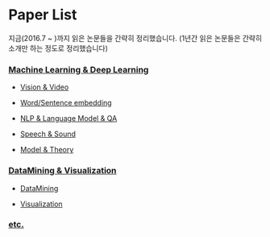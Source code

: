 # Paper List

지금(2016.7 ~ )까지 읽은 논문들을 간략히 정리했습니다.
(1년간 읽은 논문들은 간략히 소개만 하는 정도로 정리했습니다)


### [Machine Learning & Deep Learning](https://github.com/rudvlf0413/Paper-List/tree/master/MachineLearning_DeepLearning#deep-learning-papers)

* [Vision & Video](https://github.com/rudvlf0413/Paper-List/tree/master/MachineLearning_DeepLearning#vision--video)

* [Word/Sentence embedding](https://github.com/rudvlf0413/Paper-List/tree/master/MachineLearning_DeepLearning#wordsentence-embedding)

* [NLP & Language Model & QA](https://github.com/rudvlf0413/Paper-List/tree/master/MachineLearning_DeepLearning#natural-language-processing-language-model-qa)

* [Speech & Sound](https://github.com/rudvlf0413/Paper-List/tree/master/MachineLearning_DeepLearning#speech--sound)

* [Model & Theory](https://github.com/rudvlf0413/Paper-List/tree/master/MachineLearning_DeepLearning#deep-learning-theory--model)


### [DataMining & Visualization](https://github.com/rudvlf0413/Paper-List/tree/master/DataMining_Visualization#datamining--visualization)

* [DataMining](https://github.com/rudvlf0413/Paper-List/tree/master/DataMining_Visualization#datamining)

* [Visualization](https://github.com/rudvlf0413/Paper-List/tree/master/DataMining_Visualization#visualization)


### [etc.](https://github.com/rudvlf0413/Paper-List/blob/master/etc/README.md)